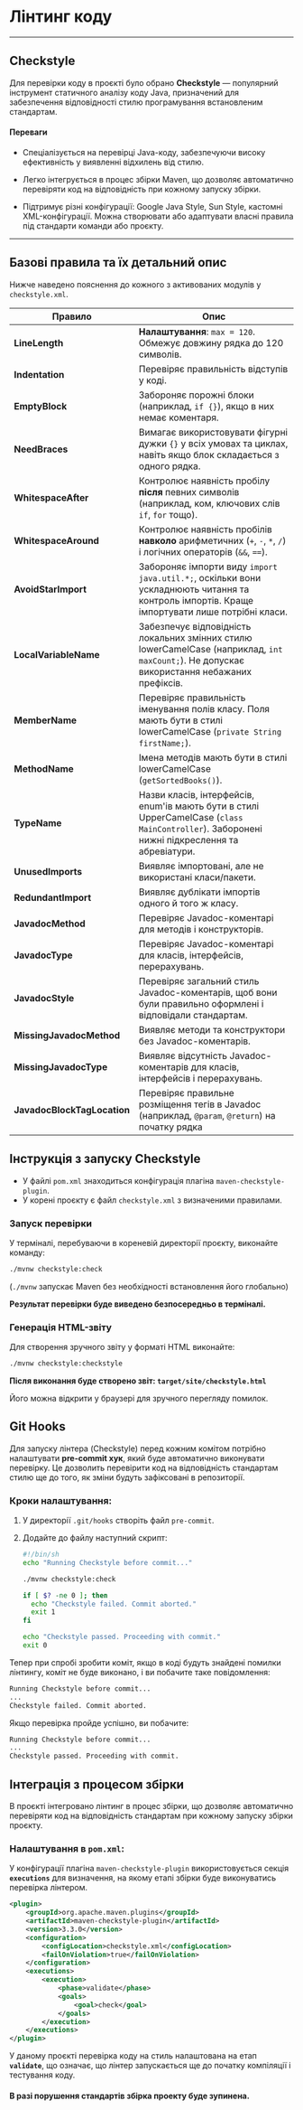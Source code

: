 # Лінтинг коду
------ -
## Checkstyle

Для перевірки коду в проєкті було обрано **Checkstyle** — популярний інструмент статичного аналізу коду Java, призначений
для забезпечення відповідності стилю програмування встановленим стандартам.

#### Переваги
- Спеціалізується на перевірці Java-коду, забезпечуючи високу ефективність у виявленні відхилень від стилю.


- Легко інтегрується в процес збірки Maven, що дозволяє автоматично перевіряти код на відповідність при кожному запуску збірки.


- Підтримує різні конфігурації: Google Java Style, Sun Style, кастомні XML-конфігурації. Можна створювати або адаптувати власні правила під стандарти команди або проєкту.


---

## Базові правила та їх детальний опис

Нижче наведено пояснення до кожного з активованих модулів у `checkstyle.xml`.


| **Правило**                       | **Опис**                                                                                                                                     |
|-----------------------------------|----------------------------------------------------------------------------------------------------------------------------------------------|
| **LineLength**                    | **Налаштування**: `max = 120`. Обмежує довжину рядка до 120 символів.                                                                        |
| **Indentation**                   | Перевіряє правильність відступів у коді.                                                                                                     |
| **EmptyBlock**                    | Забороняє порожні блоки (наприклад, `if {}`), якщо в них немає коментаря.                                                                    |
| **NeedBraces**                    | Вимагає використовувати фігурні дужки `{}` у всіх умовах та циклах, навіть якщо блок складається з одного рядка.                             |
| **WhitespaceAfter**               | Контролює наявність пробілу **після** певних символів (наприклад, ком, ключових слів `if`, `for` тощо).                                      |
| **WhitespaceAround**              | Контролює наявність пробілів **навколо** арифметичних (`+`, `-`, `*`, `/`) і логічних операторів (`&&`, `==`).                               |                                  ||
| **AvoidStarImport**               | Забороняє імпорти виду `import java.util.*;`, оскільки вони ускладнюють читання та контроль імпортів. Краще імпортувати лише потрібні класи. |
| **LocalVariableName**             | Забезпечує відповідність локальних змінних стилю lowerCamelCase (наприклад, `int maxCount;`). Не допускає використання небажаних префіксів.  |
| **MemberName**                    | Перевіряє правильність іменування полів класу. Поля мають бути в стилі lowerCamelCase (`private String firstName;`).                         |
| **MethodName**                    | Імена методів мають бути в стилі lowerCamelCase (`getSortedBooks()`).                                                                        |
| **TypeName**                      | Назви класів, інтерфейсів, enum'ів мають бути в стилі UpperCamelCase (`class MainController`). Заборонені нижні підкреслення та абревіатури. |
| **UnusedImports**                 | Виявляє імпортовані, але не використані класи/пакети.                                                                                        |
| **RedundantImport**               | Виявляє дублікати імпортів одного й того ж класу.                                                                                            |
| **JavadocMethod**                 | Перевіряє Javadoc-коментарі для методів і конструкторів.                                                                                     |
| **JavadocType**                   | Перевіряє Javadoc-коментарі для класів, інтерфейсів, перерахувань.                                                                           |
| **JavadocStyle**                  | Перевіряє загальний стиль Javadoc-коментарів, щоб вони були правильно оформлені і відповідали стандартам.                                    |
| **MissingJavadocMethod**          | Виявляє методи та конструктори без Javadoc-коментарів.                                                                                       |
| **MissingJavadocType**            | Виявляє відсутність Javadoc-коментарів для класів, інтерфейсів і перерахувань.                                                               |
| **JavadocBlockTagLocation**       | Перевіряє правильне розміщення тегів в Javadoc (наприклад, `@param`, `@return`) на початку рядка                                             |



## Інструкція з запуску Checkstyle

- У файлі `pom.xml` знаходиться конфігурація плагіна `maven-checkstyle-plugin`.
- У корені проєкту є файл `checkstyle.xml` з визначеними правилами.

### Запуск перевірки
У терміналі, перебуваючи в кореневій директорії проєкту, виконайте команду:


```bash
./mvnw checkstyle:check
```
(`./mvnw` запускає Maven без
необхідності встановлення його глобально)

**Результат перевірки буде виведено безпосередньо в терміналі.**


### Генерація HTML-звіту

Для створення зручного звіту у форматі HTML виконайте:
```bash
./mvnw checkstyle:checkstyle
```
**Після виконання буде створено звіт: `target/site/checkstyle.html`**



Його можна відкрити у браузері для зручного перегляду помилок.

## Git Hooks



Для запуску лінтера (Checkstyle) перед кожним комітом потрібно налаштувати
**pre-commit хук**, який буде автоматично виконувати перевірку. Це дозволить перевірити код на відповідність стандартам стилю ще до того, як зміни будуть зафіксовані в репозиторії.

### Кроки налаштування:

1. У директорії `.git/hooks` створіть файл `pre-commit`.

2. Додайте до файлу наступний скрипт:

   ```bash
   #!/bin/sh
   echo "Running Checkstyle before commit..."
   
   ./mvnw checkstyle:check
   
   if [ $? -ne 0 ]; then
     echo "Checkstyle failed. Commit aborted."
     exit 1
   fi
   
   echo "Checkstyle passed. Proceeding with commit."
   exit 0
   ```

Тепер при спробі зробити коміт, якщо в коді будуть знайдені помилки лінтингу, коміт не буде виконано, і ви побачите таке повідомлення:

```bash
Running Checkstyle before commit...
...
Checkstyle failed. Commit aborted.
```

Якщо перевірка пройде успішно, ви побачите:


```bash
Running Checkstyle before commit...
...
Checkstyle passed. Proceeding with commit.
```
## Інтеграція з процесом збірки

В проєкті інтегровано лінтинг в процес збірки, що дозволяє автоматично перевіряти код на відповідність стандартам при кожному запуску збірки проєкту. 

### Налаштування в `pom.xml`:

У конфігурації плагіна `maven-checkstyle-plugin` використовується секція **`executions`** для визначення, на якому етапі збірки буде виконуватись перевірка лінтером.


```xml
<plugin>
    <groupId>org.apache.maven.plugins</groupId>
    <artifactId>maven-checkstyle-plugin</artifactId>
    <version>3.3.0</version>
    <configuration>
        <configLocation>checkstyle.xml</configLocation>
        <failOnViolation>true</failOnViolation>
    </configuration>
    <executions>
        <execution>
            <phase>validate</phase>
            <goals>
                <goal>check</goal>
            </goals>
        </execution>
    </executions>
</plugin>
```
У даному проєкті перевірка коду на стиль налаштована на етап **`validate`**, що означає, що лінтер запускається ще до початку компіляції і тестування коду.


#### В разі порушення стандартів збірка проекту буде зупинена. 

